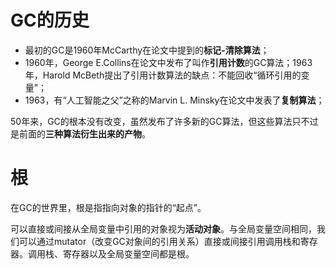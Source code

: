 # GC的历史

* 最初的GC是1960年McCarthy在论文中提到的**标记-清除算法**；
* 1960年，George E.Collins在论文中发布了叫作**引用计数**的GC算法；1963年，Harold McBeth提出了引用计数算法的缺点：不能回收“循环引用的变量”；
* 1963，有“人工智能之父”之称的Marvin L. Minsky在论文中发表了**复制算法**；

50年来，GC的根本没有改变，虽然发布了许多新的GC算法，但这些算法只不过是前面的**三种算法衍生出来的产物**。

# 根

在GC的世界里，根是指指向对象的指针的“起点”。

可以直接或间接从全局变量中引用的对象视为**活动对象**。与全局变量空间相同，我们可以通过mutator（改变GC对象间的引用关系）直接或间接引用调用栈和寄存器。调用栈、寄存器以及全局变量空间都是根。

